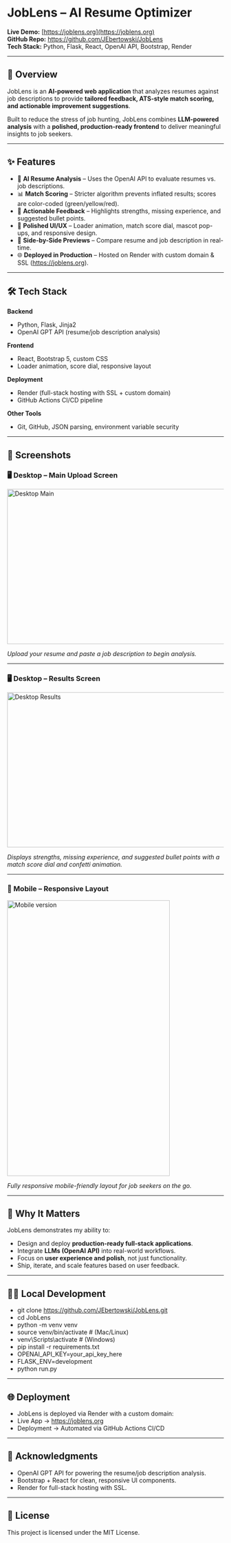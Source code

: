 # JobLens – AI Resume Optimizer

**Live Demo:** [https://joblens.org](https://joblens.org)  
**GitHub Repo:** https://github.com/JEbertowski/JobLens  
**Tech Stack:** Python, Flask, React, OpenAI API, Bootstrap, Render  

---

## 🚀 Overview
JobLens is an **AI-powered web application** that analyzes resumes against job descriptions to provide **tailored feedback, ATS-style match scoring, and actionable improvement suggestions**.  

Built to reduce the stress of job hunting, JobLens combines **LLM-powered analysis** with a **polished, production-ready frontend** to deliver meaningful insights to job seekers.

---

## ✨ Features
- 🔎 **AI Resume Analysis** – Uses the OpenAI API to evaluate resumes vs. job descriptions.  
- 📊 **Match Scoring** – Stricter algorithm prevents inflated results; scores are color-coded (green/yellow/red).  
- 📝 **Actionable Feedback** – Highlights strengths, missing experience, and suggested bullet points.  
- 🎨 **Polished UI/UX** – Loader animation, match score dial, mascot pop-ups, and responsive design.  
- 📂 **Side-by-Side Previews** – Compare resume and job description in real-time.  
- 🌐 **Deployed in Production** – Hosted on Render with custom domain & SSL (https://joblens.org).  

---

## 🛠️ Tech Stack
**Backend**  
- Python, Flask, Jinja2  
- OpenAI GPT API (resume/job description analysis)  

**Frontend**  
- React, Bootstrap 5, custom CSS  
- Loader animation, score dial, responsive layout  

**Deployment**  
- Render (full-stack hosting with SSL + custom domain)  
- GitHub Actions CI/CD pipeline  

**Other Tools**  
- Git, GitHub, JSON parsing, environment variable security  

---

## 📸 Screenshots

### 🖥️ Desktop – Main Upload Screen
<img width="640" height="360" alt="Desktop Main" src="https://github.com/user-attachments/assets/07ffa8ff-b114-49ce-ae80-f3e0e609e664" />
  
*Upload your resume and paste a job description to begin analysis.*

---

### 🖥️ Desktop – Results Screen
<img width="640" height="360" alt="Desktop Results" src="https://github.com/user-attachments/assets/c7816b50-e526-4bf2-92f9-cb8342b56215" />

*Displays strengths, missing experience, and suggested bullet points with a match score dial and confetti animation.*

---

### 📱 Mobile – Responsive Layout
<img width="378" height="640" alt="Mobile version" src="https://github.com/user-attachments/assets/e3d60728-5392-4184-97c5-8aacef85d285" />

*Fully responsive mobile-friendly layout for job seekers on the go.*
 

---

## 🎯 Why It Matters
JobLens demonstrates my ability to:  
- Design and deploy **production-ready full-stack applications**.  
- Integrate **LLMs (OpenAI API)** into real-world workflows.  
- Focus on **user experience and polish**, not just functionality.  
- Ship, iterate, and scale features based on user feedback.  

---

## 🧑‍💻 Local Development 
- git clone https://github.com/JEbertowski/JobLens.git
- cd JobLens
- python -m venv venv
- source venv/bin/activate   # (Mac/Linux)
- venv\Scripts\activate      # (Windows)
- pip install -r requirements.txt
- OPENAI_API_KEY=your_api_key_here
- FLASK_ENV=development
- python run.py

---
## 🌐 Deployment

- JobLens is deployed via Render with a custom domain:
- Live App → https://joblens.org
- Deployment → Automated via GitHub Actions CI/CD

---
## 🤝 Acknowledgments
- OpenAI GPT API for powering the resume/job description analysis.
- Bootstrap + React for clean, responsive UI components.
- Render for full-stack hosting with SSL.
---
## 📄 License
This project is licensed under the MIT License.

